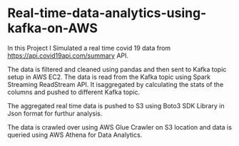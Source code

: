 # Real-time-data-analytics-using-kafka-on-AWS

In this Project I Simulated a real time covid 19 data from https://api.covid19api.com/summary API.

The data is filtered and cleaned using pandas and then sent to Kafka topic setup in AWS EC2.
The data is read from the Kafka topic using Spark Streaming ReadStream API. It isaggregated by calculating the stats of the columns and pushed to different Kafka topic.

The aggregated real time data is pushed to S3 using Boto3 SDK Library in Json format for furthur analysis.

The data is crawled over using AWS Glue Crawler on S3 location and data is queried using AWS Athena for Data Analytics.
